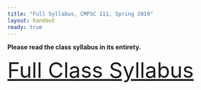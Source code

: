 ```yaml
---
title: "Full Syllabus, CMPSC 111, Spring 2019"
layout: handout
ready: true
---
```


<div markdown="1">

<strong>Please read the class syllabus in its entirety.</strong><br/>

<font size="16">
<a href="http://cs.ucsb.edu/~zmatni/syllabi/CS111S19_syllabus.pdf" target="blank">Full Class Syllabus</a>
</font>

<p></p>

</div>
